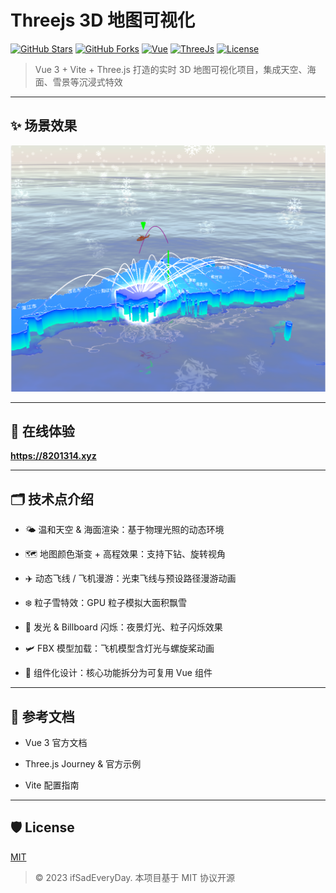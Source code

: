 
# Threejs 3D 地图可视化

[![GitHub Stars](https://img.shields.io/github/stars/ifSadEveryDay/ifSadEveryDay.github.io?style=social)](https://github.com/ifSadEveryDay/elementUI-enhance) 
[![GitHub Forks](https://img.shields.io/github/forks/ifSadEveryDay/ifSadEveryDay.github.io?style=social)](https://github.com/ifSadEveryDay/elementUI-enhance) 
[![Vue](https://img.shields.io/badge/language-vue-brightgreen)](Vue)
[![ThreeJs](https://img.shields.io/badge/language-threejs-informational)](ThreeJs)
[![License](https://img.shields.io/github/license/ifSadEveryDay/ifSadEveryDay.github.io)](LICENSE)

> Vue 3 + Vite + Three.js 打造的实时 3D 地图可视化项目，集成天空、海面、雪景等沉浸式特效

---

## ✨ 场景效果

![场景效果](/public/demo.png)

---

## 🎊 在线体验

**https://8201314.xyz**

---

## 🗂️ 技术点介绍

- 🌤️ 温和天空 & 海面渲染：基于物理光照的动态环境

- 🗺️ 地图颜色渐变 + 高程效果：支持下钻、旋转视角

- ✈️ 动态飞线 / 飞机漫游：光束飞线与预设路径漫游动画

- ❄️ 粒子雪特效：GPU 粒子模拟大面积飘雪

- 🔆 发光 & Billboard 闪烁：夜景灯光、粒子闪烁效果

- 🛩️ FBX 模型加载：飞机模型含灯光与螺旋桨动画

- 🧩 组件化设计：核心功能拆分为可复用 Vue 组件

---

## 📖 参考文档

- Vue 3 官方文档

- Three.js Journey & 官方示例

- Vite 配置指南

---

## 🛡️ License

[MIT](LICENSE)

> © 2023 ifSadEveryDay. 本项目基于 MIT 协议开源
